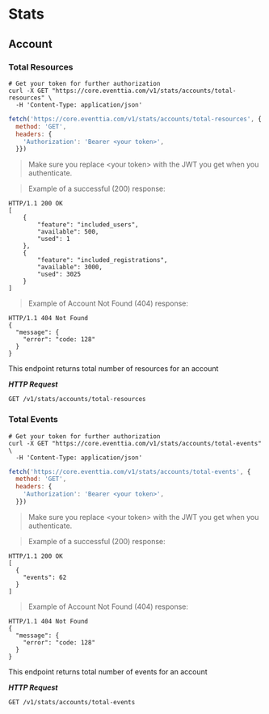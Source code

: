 # Stats

## Account

### Total Resources

```shell
# Get your token for further authorization
curl -X GET "https://core.eventtia.com/v1/stats/accounts/total-resources" \
  -H 'Content-Type: application/json'
```

```javascript
fetch('https://core.eventtia.com/v1/stats/accounts/total-resources', {
  method: 'GET',
  headers: {
    'Authorization': 'Bearer <your token>',
  }})
```

> Make sure you replace &lt;your token&gt; with the JWT you get when you authenticate. 

> Example of a successful (200) response:

```http
HTTP/1.1 200 OK
[
    {
        "feature": "included_users",
        "available": 500,
        "used": 1
    },
    {
        "feature": "included_registrations",
        "available": 3000,
        "used": 3025
    }
]
```

>Example of Account Not Found (404) response:

```http
HTTP/1.1 404 Not Found
{
  "message": {
    "error": "code: 128"
  }
}
```

This endpoint returns total number of resources for an account

***HTTP Request***

`GET /v1/stats/accounts/total-resources`



### Total Events

```shell
# Get your token for further authorization
curl -X GET "https://core.eventtia.com/v1/stats/accounts/total-events" \
  -H 'Content-Type: application/json'
```

```javascript
fetch('https://core.eventtia.com/v1/stats/accounts/total-events', {
  method: 'GET',
  headers: {
    'Authorization': 'Bearer <your token>',
  }})
```

> Make sure you replace &lt;your token&gt; with the JWT you get when you authenticate. 

> Example of a successful (200) response:

```http
HTTP/1.1 200 OK
[
  {
    "events": 62
  }
]
```

>Example of Account Not Found (404) response:

```http
HTTP/1.1 404 Not Found
{
  "message": {
    "error": "code: 128"
  }
}
```

This endpoint returns total number of events for an account

***HTTP Request***

`GET /v1/stats/accounts/total-events`

